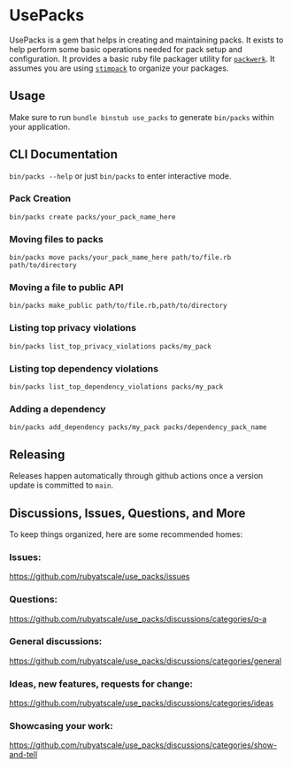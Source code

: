 # UsePacks

UsePacks is a gem that helps in creating and maintaining packs. It exists to help perform some basic operations needed for pack setup and configuration. It provides a basic ruby file packager utility for [`packwerk`](https://github.com/Shopify/packwerk/). It assumes you are using [`stimpack`](https://github.com/rubyatscale/stimpack) to organize your packages.

## Usage
Make sure to run `bundle binstub use_packs` to generate `bin/packs` within your application.

## CLI Documentation
`bin/packs --help` or just `bin/packs` to enter interactive mode.

### Pack Creation
`bin/packs create packs/your_pack_name_here`

### Moving files to packs
`bin/packs move packs/your_pack_name_here path/to/file.rb path/to/directory`

### Moving a file to public API
`bin/packs make_public path/to/file.rb,path/to/directory`

### Listing top privacy violations
`bin/packs list_top_privacy_violations packs/my_pack`

### Listing top dependency violations
`bin/packs list_top_dependency_violations packs/my_pack`

### Adding a dependency
`bin/packs add_dependency packs/my_pack packs/dependency_pack_name`

## Releasing
Releases happen automatically through github actions once a version update is committed to `main`.

## Discussions, Issues, Questions, and More
To keep things organized, here are some recommended homes:

### Issues:
https://github.com/rubyatscale/use_packs/issues

### Questions:
https://github.com/rubyatscale/use_packs/discussions/categories/q-a

### General discussions:
https://github.com/rubyatscale/use_packs/discussions/categories/general

### Ideas, new features, requests for change:
https://github.com/rubyatscale/use_packs/discussions/categories/ideas

### Showcasing your work:
https://github.com/rubyatscale/use_packs/discussions/categories/show-and-tell
